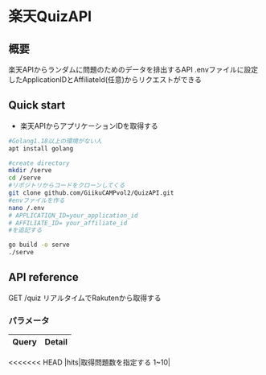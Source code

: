 # 楽天QuizAPI

## 概要
楽天APIからランダムに問題のためのデータを排出するAPI
.envファイルに設定したApplicationIDとAffiliateId(任意)からリクエストができる

## Quick start
- 楽天APIからアプリケーションIDを取得する


```bash
#Golang1.18以上の環境がない人
apt install golang
```

```bash
#create directory
mkdir /serve
cd /serve
#リポジトリからコードをクローンしてくる
git clone github.com/GiikuCAMPvol2/QuizAPI.git
#envファイルを作る
nano /.env
# APPLICATION_ID=your_application_id
# AFFILIATE_ID= your_affiliate_id
#を追記する

go build -o serve
./serve
```
## API reference

GET  /quiz
リアルタイムでRakutenから取得する
### パラメータ

|Query|Detail|
|----|----|
<<<<<<< HEAD
|hits|取得問題数を指定する 1~10|
